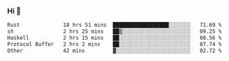 ### Hi 👋

<!--START_SECTION:waka-->

```txt
Rust              18 hrs 51 mins  ██████████████████░░░░░░░   71.69 %
sh                2 hrs 25 mins   ██▒░░░░░░░░░░░░░░░░░░░░░░   09.25 %
Haskell           2 hrs 15 mins   ██░░░░░░░░░░░░░░░░░░░░░░░   08.56 %
Protocol Buffer   2 hrs 2 mins    ██░░░░░░░░░░░░░░░░░░░░░░░   07.74 %
Other             42 mins         ▓░░░░░░░░░░░░░░░░░░░░░░░░   02.72 %
```

<!--END_SECTION:waka-->
